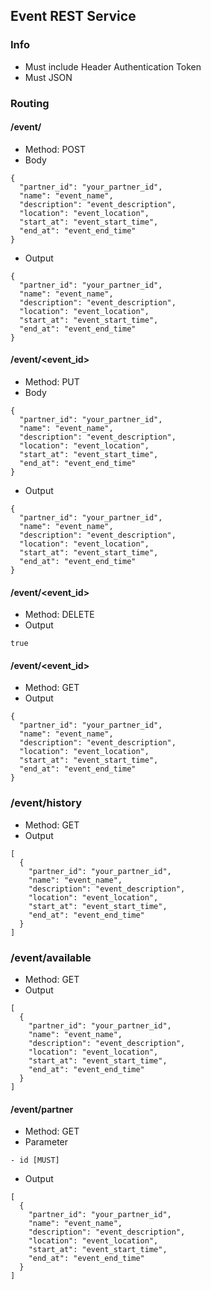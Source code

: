 ## Event REST Service

### Info
- Must include Header Authentication Token
- Must JSON

### Routing

#### /event/
- Method: POST
- Body
```json5
{
  "partner_id": "your_partner_id",
  "name": "event_name",
  "description": "event_description",
  "location": "event_location",
  "start_at": "event_start_time",
  "end_at": "event_end_time"
}
```
- Output
```json5
{
  "partner_id": "your_partner_id",
  "name": "event_name",
  "description": "event_description",
  "location": "event_location",
  "start_at": "event_start_time",
  "end_at": "event_end_time"
}
```

#### /event/<event_id>
- Method: PUT
- Body
```json5
{
  "partner_id": "your_partner_id",
  "name": "event_name",
  "description": "event_description",
  "location": "event_location",
  "start_at": "event_start_time",
  "end_at": "event_end_time"
}
```
- Output
```json5
{
  "partner_id": "your_partner_id",
  "name": "event_name",
  "description": "event_description",
  "location": "event_location",
  "start_at": "event_start_time",
  "end_at": "event_end_time"
}
```

#### /event/<event_id>
- Method: DELETE
- Output
```json5
true
```

#### /event/<event_id>
- Method: GET
- Output
```json5
{
  "partner_id": "your_partner_id",
  "name": "event_name",
  "description": "event_description",
  "location": "event_location",
  "start_at": "event_start_time",
  "end_at": "event_end_time"
}
```

### /event/history
- Method: GET
- Output
```json5
[
  {
    "partner_id": "your_partner_id",
    "name": "event_name",
    "description": "event_description",
    "location": "event_location",
    "start_at": "event_start_time",
    "end_at": "event_end_time"
  }
]
```

### /event/available
- Method: GET
- Output
```json5
[
  {
    "partner_id": "your_partner_id",
    "name": "event_name",
    "description": "event_description",
    "location": "event_location",
    "start_at": "event_start_time",
    "end_at": "event_end_time"
  }
]
```

#### /event/partner
- Method: GET
- Parameter
```
- id [MUST]
```
- Output
```json5
[
  {
    "partner_id": "your_partner_id",
    "name": "event_name",
    "description": "event_description",
    "location": "event_location",
    "start_at": "event_start_time",
    "end_at": "event_end_time"
  }
]
```



